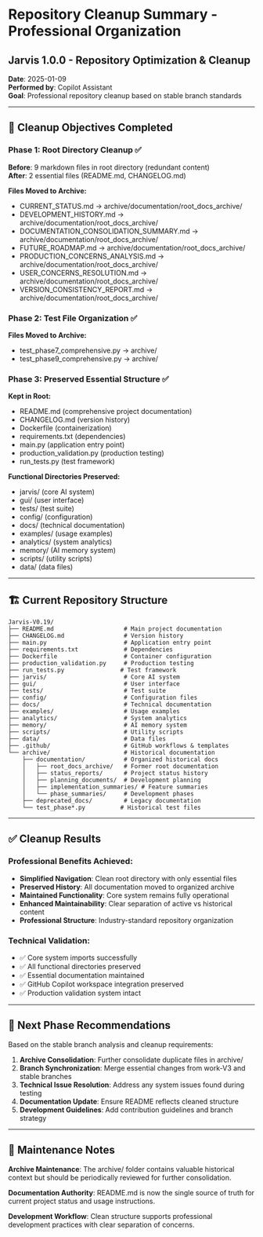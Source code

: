 # Repository Cleanup Summary - Professional Organization
## Jarvis 1.0.0 - Repository Optimization & Cleanup

**Date**: 2025-01-09  
**Performed by**: Copilot Assistant  
**Goal**: Professional repository cleanup based on stable branch standards  

---

## 🎯 Cleanup Objectives Completed

### Phase 1: Root Directory Cleanup ✅
**Before**: 9 markdown files in root directory (redundant content)  
**After**: 2 essential files (README.md, CHANGELOG.md)  

**Files Moved to Archive:**
- CURRENT_STATUS.md → archive/documentation/root_docs_archive/
- DEVELOPMENT_HISTORY.md → archive/documentation/root_docs_archive/
- DOCUMENTATION_CONSOLIDATION_SUMMARY.md → archive/documentation/root_docs_archive/
- FUTURE_ROADMAP.md → archive/documentation/root_docs_archive/
- PRODUCTION_CONCERNS_ANALYSIS.md → archive/documentation/root_docs_archive/
- USER_CONCERNS_RESOLUTION.md → archive/documentation/root_docs_archive/
- VERSION_CONSISTENCY_REPORT.md → archive/documentation/root_docs_archive/

### Phase 2: Test File Organization ✅
**Files Moved to Archive:**
- test_phase7_comprehensive.py → archive/
- test_phase9_comprehensive.py → archive/

### Phase 3: Preserved Essential Structure ✅
**Kept in Root:**
- README.md (comprehensive project documentation)
- CHANGELOG.md (version history)
- Dockerfile (containerization)
- requirements.txt (dependencies)
- main.py (application entry point)
- production_validation.py (production testing)
- run_tests.py (test framework)

**Functional Directories Preserved:**
- jarvis/ (core AI system)
- gui/ (user interface)
- tests/ (test suite)
- config/ (configuration)
- docs/ (technical documentation)
- examples/ (usage examples)
- analytics/ (system analytics)
- memory/ (AI memory system)
- scripts/ (utility scripts)
- data/ (data files)

---

## 🏗️ Current Repository Structure

```
Jarvis-V0.19/
├── README.md                    # Main project documentation
├── CHANGELOG.md                 # Version history
├── main.py                      # Application entry point
├── requirements.txt             # Dependencies
├── Dockerfile                   # Container configuration
├── production_validation.py     # Production testing
├── run_tests.py                # Test framework
├── jarvis/                      # Core AI system
├── gui/                         # User interface
├── tests/                       # Test suite
├── config/                      # Configuration files
├── docs/                        # Technical documentation
├── examples/                    # Usage examples
├── analytics/                   # System analytics
├── memory/                      # AI memory system
├── scripts/                     # Utility scripts
├── data/                        # Data files
├── .github/                     # GitHub workflows & templates
└── archive/                     # Historical documentation
    ├── documentation/           # Organized historical docs
    │   ├── root_docs_archive/   # Former root documentation
    │   ├── status_reports/      # Project status history
    │   ├── planning_documents/  # Development planning
    │   ├── implementation_summaries/ # Feature summaries
    │   └── phase_summaries/     # Development phases
    ├── deprecated_docs/         # Legacy documentation
    └── test_phase*.py          # Historical test files
```

---

## ✅ Cleanup Results

### Professional Benefits Achieved:
- **Simplified Navigation**: Clean root directory with only essential files
- **Preserved History**: All documentation moved to organized archive
- **Maintained Functionality**: Core system remains fully operational
- **Enhanced Maintainability**: Clear separation of active vs historical content
- **Professional Structure**: Industry-standard repository organization

### Technical Validation:
- ✅ Core system imports successfully
- ✅ All functional directories preserved
- ✅ Essential documentation maintained
- ✅ GitHub Copilot workspace integration preserved
- ✅ Production validation system intact

---

## 🚀 Next Phase Recommendations

Based on the stable branch analysis and cleanup requirements:

1. **Archive Consolidation**: Further consolidate duplicate files in archive/
2. **Branch Synchronization**: Merge essential changes from work-V3 and stable branches
3. **Technical Issue Resolution**: Address any system issues found during testing
4. **Documentation Update**: Ensure README reflects cleaned structure
5. **Development Guidelines**: Add contribution guidelines and branch strategy

---

## 📝 Maintenance Notes

**Archive Maintenance**: The archive/ folder contains valuable historical context but should be periodically reviewed for further consolidation.

**Documentation Authority**: README.md is now the single source of truth for current project status and usage instructions.

**Development Workflow**: Clean structure supports professional development practices with clear separation of concerns.